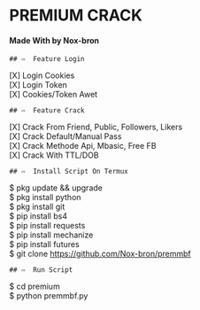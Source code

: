 
#  PREMIUM CRACK
#### Made With by Nox-bron 
```
## ⇨  Feature Login
```
[X] Login Cookies  
[X] Login Token  
[X] Cookies/Token Awet  
```
## ⇨  Feature Crack
```
[X] Crack From Friend, Public, Followers, Likers    
[X] Crack Default/Manual Pass  
[X] Crack Methode Api, Mbasic, Free FB  
[X] Crack With TTL/DOB  
```
## ⇨  Install Script On Termux
```
$ pkg update && upgrade   
$ pkg install python  
$ pkg install git  
$ pip install bs4  
$ pip install requests  
$ pip install mechanize  
$ pip install futures  
$ git clone https://github.com/Nox-bron/premmbf  
```
## ⇨  Run Script
```
$ cd premium  
$ python premmbf.py  
```
